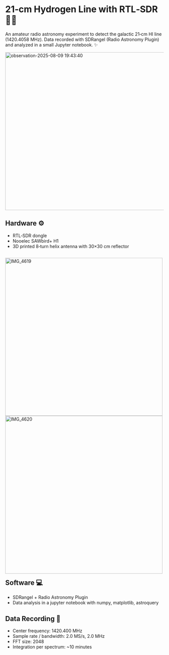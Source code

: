 # 21‑cm Hydrogen Line with RTL‑SDR 🔭🌌

An amateur radio astronomy experiment to detect the galactic 21‑cm HI line (1420.4058 MHz). Data recorded with SDRangel (Radio Astronomy Plugin) and analyzed in a small Jupyter notebook. ✨

<img width="1500" height="500" alt="observation-2025-08-09 19:43:40" src="https://github.com/user-attachments/assets/3161666f-9dc3-43e7-8bfa-181cd83bfe18" />



## Hardware ⚙️
- RTL‑SDR dongle
- Nooelec SAWbird+ H1
- 3D printed 8‑turn helix antenna with 30×30 cm reflector
<p style="float: left">
  <img alt="IMG_4619" height="500" src="https://github.com/user-attachments/assets/42e5ca2d-6edf-438b-8047-7afa617981f6" />
  <img alt="IMG_4620" height="500" src="https://github.com/user-attachments/assets/517e9445-aa49-42cd-8386-880a7c27040e" />
</p>

## Software 💻
- SDRangel + Radio Astronomy Plugin
- Data analysis in a jupyter notebook with numpy, matplotlib, astroquery 

## Data Recording 📡
- Center frequency: 1420.400 MHz
- Sample rate / bandwidth: 2.0 MS/s, 2.0 MHz
- FFT size: 2048
- Integration per spectrum: ~10 minutes
